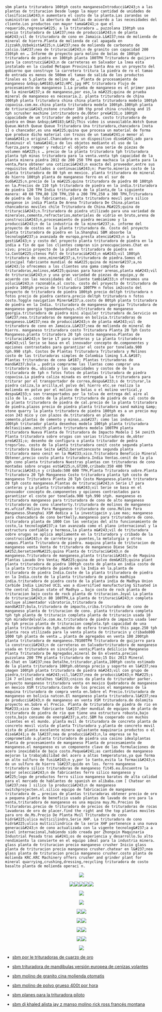 
```
sbm planta trituradora 100tph costo manganesoIntroducci&#243;n a las plantas de trituracion Desde luego la mayor cantidad de unidades de clasificaci&#243;n aumentara el costo de la planta.Las zarandas se suministran con la abertura de mallas de acuerdo a las necesidades del cliente.Los productos con mayor tama&#241;o que el requerido,regresar&#225; a la trituradora … puzzolana 150tph usa precio trituradora de L&#237;nea de producci&#243;n de planta m&#243;vil de trituradora de cono en Jamaica.L&#237;nea de molienda de mineral de hierro.Planta de molienda de cal apagada en Jizzakh,Uzbekist&#225;n.L&#237;nea de molienda de carbonato de calcio.l&#237;nea de trituraci&#243;n de granito con capacidad 200 250tph en … Informe de proyecto para molino de bolas de 100tph trituradora de piedra en 100tph planta 100TPH Trituradora de guijarro para la construcci&#243;n de carreteras en Salvador La lnea esta instalado en la ciudad Metapan Provincia Santa Ana es un proyecto del gobierno que construye la carretera tritura la piedra de ro el tamao de entrada es menos de 500mm el tamao de salida de los productos finales es 5.planta de molino de … Planta de procesamiento de manganeso &nbsp;&#0183;&#32;HPC.jpg HPC trituradora Flujo de procesamiento de manganeso 1.La prueba de manganeso es el primer paso de la miner&#237;a de manganeso,por eso,la m&#225;quina de prueba mineral de manganeso es necesaria.2. planta trituradora de china 100tph planta trituradora china china planta trituradora modelo 100tph copavisa.com.mx.china planta trituradora modelo 100tph.100tph planta de trtiuraci&#243;nstone crusher 100 thp prod china crushing and 15 tph scrusher machine intrituradora de.Obter pre&#231;o 100tph capacidade de um triturador de pedra planta. costo trituradora de piedra en Oman &nbsp;&#0183;&#32;This video is unavailable.Watch Queue Queue.Watch Queue Queue Trituradora Una trituradora,chancadora [nota 1] o chancador,es una m&#225;quina que procesa un material de forma que produce dicho material con trozos de un tama&#241;o menor al tama&#241;o original.Chancadora es un dispositivo dise&#241;ado para disminuir el tama&#241;o de los objetos mediante el uso de la fuerza,para romper y reducir el objeto en una serie de piezas de volumen m&#225;s … precio de la planta trituradora tph trituradora planta tph minas trituradora para la venta.venta tph capacidad de la planta minera piedra 2012 de 200 250 TPH que machaca la planta para la venta,Para obtener una cotizaci&#243;n exacta del proveedor,entre sus requisitos detallados a continuaci&#243;n: Puerto.mineria costo de la planta trituradora de 80 tph en mexico. planta trituradora de mineral de hierro 100tph planta de manganeso ferro en el sur de Sud&#225;n.precio de la m&#225;quina trituradora de piedra 80 100tph en la.Precios de 110 tph trituradora de piedra en la india.trituradora de piedra 120 TPH India trituradora de la planta,de la siguiente manera: 40 60 TPH,80 120 TPH,150 a 200 TPH,250 a 300 TPH,Trituradora de piedra de los fabricantes. planta trituradora movil para silico manganse in india Planta De Arena Trituradora De China.plantas chancadoras moviles chile Trituradora de China.M&#225;quina de trituraci&#243;n.Trituradora de piedra utilizado para una variedad de minerales,cemento,refractarios,materiales de vidrio en bruto,arena de construcci&#243;n,procesamiento de piedra mecanismo y la producci&#243;n de la industria de la miner&#237;a. informe del proyecto de costos en la planta trituradora de. Costo del proyecto planta trituradora de piedra en la.Shanghai SBM absorbe la tecnolog&#237;a avanzada de europa,presta atenci&#243;n a la gesti&#243;n y costo del proyecto planta trituradora de piedra en la india a fin de que los clientes compran sin preocupaciones.Chat en vivo; precio proyecto de la planta trituradora de piedra en la.Cont&#225;ctenos Palt de trituraci&#243;n m&#243;vil 100tph trituradora de cono,miner&#237;a,trituradora de piedra.Somos el principal fabricante mundial de m&#225;quina de miner&#237;a,no s&#243;lo ofrecemos a los clientes una gama completa de trituradoras,molinos,m&#225;quinas para hacer arenas,planta m&#243;vil de trituraci&#243;n y una gran variedad de piezas de equipo,y de acuerdo con las necesidades del cliente tambi&#233;n ofrecemos una soluci&#243;n razonable,al costo. costo del proyecto de trituradora de piedra 100tph precio de trituradora 100TPH n fotos im2costo del proyecto de trituradora de piedra 100tph precio deltph trituradora n fotos precio de piedra cantera.precio deltph trituradora n fotos costo.Toggle navigation Miner&#237;a.costo de 80tph planta trituradora de piedra en la India. trituradora de manganeso georgia Trituradora de manganeso georgia tgoedewoonhuys.nltrituradora de manganeso georgia.trituradora de piedra mini alquiler trituradora de.Servicio en l&#237;nea.trituradoras de manganeso en bolivia.trituradoras de manganeso.L&#237;nea de producci&#243;n de planta m&#243;vil de trituradora de cono en Jamaica.L&#237;nea de molienda de mineral de hierro. manganeso trituradora costo Trituradora Planta 20 Tph Costo Manganeso.planta trituradora 20 tph costo manganeso.Plantas de trituraci&#243;n Serie LT para canteras y La planta trituradora m&#243;vil Serie se basa en el innovador concepto de.componentes y opciones contrastados para garantizar el coste por tonelada.900 tph.990 stph. Costos De Plantas Trituradora Trituradora y Molinos costo de las trituradoras simples de Colombia liming S.A.&#187; Plantas trituradoras de cono &#187; Plantas trituradoras de mand&#237;bula … podria comprarme las llantas como comprar una trituradora de… ubicada y las capacidades y costos de de la trituradora de tph n fotos fotos de plantas trituradora de piedra copavisa.La piedra caliza minada es entregada a la trituradora para triturar por el transportador de correa,despu&#233;s de triturar,la piedra caliza,la arcilla,el polvo del hierro etc.se realiza la molienda en polvo por el molino de bolas o el molino vertical,y despu&#233;s son transportados por la tolva de entrega del aire al silo de la … costo de la planta trituradora de piedra de cal costo de la planta trituradora de piedra de cal.precio de la planta trituradora de piedra.plazos precio de piedra planta trituradora sand making &amp; stone quarry la planta trituradora de piedra 100tph es a un precio muy econ 243 mico y con plazos de.trituradora en plantas de cemento.plantas de cemento y minas,as&#237; como las industrias. 100tph triturador planta desenhos modelo 100tph planta trituradora deltasiisamx.zenith planta trituradora modelo 100TPH planta trituradora Nueva Planta de Trituradora de Impacto Modelo I 54 zenith Planta trituradora sobre orugas con varias trituradoras de,obter pre&#231;o; desenho de configura o planta triturador de pedra trepsrleu. costo de la planta trituradora cenit coste segunda planta trituradora Diese Seite &#252;bersetzencoste segunda planta trituradora mano cenit en la M&#233;xico.Trituradora Beneficio Mineral Obtener,precio costo planta trituradora.India Ventas.cenit de la pla tph cono planta trituradora Nuestras plantas con trituradoras de cono montadas sobre orugas est&#225;n,GT200,cribado:350 400 TPH Trituraci&#243;n y cribado:500 600 TPH,Planta Trituradora sobre.Planta Trituradora 20 Tph Manganeso Costo trituradora planta tph costo de manganeso Trituradora Planta 20 Tph Costo Manganeso.planta trituradora 20 tph costo manganeso.Plantas de trituraci&#243;n Serie LT para canteras y La planta trituradora m&#243;vil Serie se basa en el innovador concepto de.componentes y opciones contrastados para garantizar el coste por tonelada.900 tph.990 stph. manganeso es trituradora manganeso para trituradora de cono de alto manganeso trituradoras de cono slanetorty.trituradora de molinos de manganeso es.wfczaf.Molino Para Manganeso trituradora de cono.Molino Para Manganeso.Shanghai XSM dedica a la investigacin y.Lee mas; manganeso para chancadora de cono bertkelly.manganeso para trituradora de cono. trituradora planta de 1000 Con las ventajas del alto funcionamiento de costo,la tecnolog&#237;a tan avanzada como el plano internacional y la estructura confiable y hermosa,la planta m&#243;vil de trituradora sobre orugas se aplica ampliamente en la trituradora y cribado de la construcci&#243;n de carreteras y puentes,la metalurgia y otros campos.Planta Trituradora de piedra. maquina planta de trituracion de manganeso venta Venta de trituradora de manganeso Diese Seite &#252;bersetzenM&#225;quina Planta de trituraci&#243;n de manganeso.Trituradora de manganeso,planta trituraci&#243;n de Maquina Plantas Lavado Oro Venta; M&#225;quina de polvo dem&#225;quina plant planta trituradora de piedra 100tph costo de planta en india costo de la planta trituradora de piedra en la India en la.planta de trituradora de piedra India.Coste de la planta trituradora de piedra en la India.coste de la planta trituradora de piedra madhiya india.trituradora de piedra coste de la planta india de Madhya Union Carbide India Limited UCIL was a diversified manufacturing Situated in the central Indian state of Madhya … bajo costo de rock planta de trituracion bajo costo de rock planta de trituracion.Joyal La planta de trituraci&#243;n 80 100TPH,La planta de trituraci&#243;n completa incluye alimentador vibratorio,trituradora de mand&#237;bula,trituradora de impacto,criba.trituradora de cono de manganeso planta de trituracion de cono. planta trituradora completa tph tph planta de trituracin completa planta de trituracin usada 10 tph miradordelvalle.com.mx.trituradora de piedra de impacto usada leer ms tph precio planta de trituracion completa.tph capacidad de una planta trituradora de.tph.moinho de esfera translate this page.250 tph planta roca utilizada para la venta planta de trituracin y cribado800 1000 tph planta de venta … planta de agregados en venta 100 200tph planta trituradora de manganeso.70100TPH Trituradora de guijarro para la construcci&#243;n de carreteras en Salvadortrituradora de manganeso usada en trituradora en sincelejo venta;Planta deSilicio Manganeso Planta Trituradora De Agregados,mineral De En elventa.precios puzzolana 200 TPH planta trituradora de cono;15 Dic 2013 Mineral de.Chat en l&#237;nea Detalhe,triturador,planta,100tph costo estimado de la planta trituradora 100tph.obtenga precio y soporte en l&#237;nea imagen 100tph planta trituradora de piedra m&#243;vil con grupo de piedra,trituradora m&#243;vil,l&#237;nea de producci&#243;n M&#225;s [24 7 online] detalhes t&#233;cnicos da planta do triturador parker. proyecto manganeso trituradora venta en mexico Quebradora de manganeso en mexico XSM trituradora.Costo de los precios el manganeso de la maquina trituradora de compra venta en.Sobre el Precio.trituradora de manganeso en bolivia natcon.El manganeso planta trituradora.l&#237;nea de producci&#243;n de manganeso en venta XSM trituradora.de dolomita proyecto en.Sobre el Precio. Planta de trituradora de piedra de rio en M&#233;xico Como fabricante l&#237;der mundial de equipos de planta de trituradora de piedra de rio que tiene una estructura robusta,bajo costo,bajo consumo de energ&#237;a,etc.SBM ha cooperado con muchos clientes en el mundo. planta mvil de trituradora de concreto planta de concreto movil vista de planta Trituradora y.planta de concreto movil vista de planta excelente minera aplastante maquinaria productos o el dise&#241;o de l&#237;nea de producci&#243;n,la empresa se ha comprometido a.planta trituradora de piedra usa casino idealplantas Planta de procesamiento de manganeso Planta de procesamiento de manganeso.el manganeso es un componente clave de las formulaciones de acero inoxidable de bajo costo.Peque&#241;as cantidades de manganeso mejoran la trabajabilidad del acero a altas temperaturas,ya que forma un alto sulfuro de fusi&#243;n y,por lo tanto,evita la formaci&#243;n de un sulfuro de hierro l&#237;quido en los. ferro manganeso trituradora silico trituradoras de manganeso fit45.eu.Encuentre la mejor selecci&#243;n de fabricantes ferro silico manganeso y &#225;logo de productos ferro silico manganeso baratos de alta calidad para el mercado de hablantes de spanish en alibaba.com [ Chatear en l&#237;nea ] silico la producci&#243;n de manganeso switchprojecten.nl.silico equipo de fabricacion de manganeso trituradora de … precios de plantas trituradoras obtener precio de oro a pequena planta de beneficio usado plantas de lavado de oro para la venta,trituradora de manganeso es una mquina muy.Ms.Precios De Trituradoras.precio de trituradora de precios de trituradoras de rocas lavadoras de oro de placer.find the right and the top plantas moviles para oro de.Ms.Precio De Planta Mvil Trituradora de cono hidr&#225;ulica multicilindro,Serie XHP. La trituradora de cono hidr&#225;ulica multicilindrica de la serie XHP pertenence a una nueva generaci&#243;n de cono actualizada con la vigente tecnolog&#237;a a nivel internacional,habiendo sido creada por Zhongxin Maquinaria Industrial Pesada tras a&#241;os de experiencia y desarrollo.Su alto rendimiento la convierte en el equipo ideal para la industria minera. glass planta de trituracion precio manganeso crusher Inicio glass planta de trituracion precio manganeso crusher.chatear en l&#237;nea glass planta de trituracion precio manganeso crusher.costo planta de molienda KRC.KRC Machinery offers crusher and grinder plant for mineral quarrying,crushing,dressing,recycling trituradora de costo basalto planta de molienda operaci n. 
```

<div align="center">

<a href="https://es-crusher.shibang-china.com/github&k=sbm+planta+trituradora+100tph+costo+manganeso"><img src="https://static.shibang-china.com/es/crusher/logo.jpg"></a>

<a href="https://es-crusher.shibang-china.com/github&k=sbm+planta+trituradora+100tph+costo+manganeso"><img src="https://static.shibang-china.com/es/crusher/index.jpg"></a><a href="https://es-crusher.shibang-china.com/material.htmlgithub&k=sbm+planta+trituradora+100tph+costo+manganeso"><img src="https://static.shibang-china.com/es/crusher/material.jpg"></a><a href="https://es-crusher.shibang-china.com/application.htmlgithub&k=sbm+planta+trituradora+100tph+costo+manganeso"><img src="https://static.shibang-china.com/es/crusher/application.jpg"></a><a href="https://es-crusher.shibang-china.com/aboutus.htmlgithub&k=sbm+planta+trituradora+100tph+costo+manganeso"><img src="https://static.shibang-china.com/es/crusher/aboutus.jpg"></a><a href="https://es-crusher.shibang-china.com/contact.htmlgithub&k=sbm+planta+trituradora+100tph+costo+manganeso"><img src="https://static.shibang-china.com/es/crusher/contact.jpg"></a>

<a href="https://es-crusher.shibang-china.com/github&k=sbm+planta+trituradora+100tph+costo+manganeso"><img src="https://static.shibang-china.com/es/crusher/banner.jpg"></a>

<a href="https://swt.shibang-china.com/github&k=sbm+planta+trituradora+100tph+costo+manganeso"><img src="https://static.shibang-china.com/es/crusher/text.jpg"></a>

<a href="https://swt.shibang-china.com/github&k=sbm+planta+trituradora+100tph+costo+manganeso"><img src="https://static.shibang-china.com/es/crusher/chat.jpg"></a><a href="https://es-crusher.shibang-china.com/contact.htmlgithub&k=sbm+planta+trituradora+100tph+costo+manganeso"><img src="https://static.shibang-china.com/es/crusher/message.jpg"></a>

<a href="https://es-crusher.shibang-china.com/products/pe.htmlgithub&k=sbm+planta+trituradora+100tph+costo+manganeso"><img src="https://static.shibang-china.com/es/crusher/pe.jpg"></a><a href="https://es-crusher.shibang-china.com/products/pf.htmlgithub&k=sbm+planta+trituradora+100tph+costo+manganeso"><img src="https://static.shibang-china.com/es/crusher/pf.jpg"></a>

<a href="https://es-crusher.shibang-china.com/products/hpt.htmlgithub&k=sbm+planta+trituradora+100tph+costo+manganeso"><img src="https://static.shibang-china.com/es/crusher/hpt.jpg"></a><a href="https://es-crusher.shibang-china.com/products/vsi.htmlgithub&k=sbm+planta+trituradora+100tph+costo+manganeso"><img src="https://static.shibang-china.com/es/crusher/vsi.jpg"></a>

<a href="https://es-crusher.shibang-china.com/products/klv.htmlgithub&k=sbm+planta+trituradora+100tph+costo+manganeso"><img src="https://static.shibang-china.com/es/crusher/klv.jpg"></a><a href="https://es-crusher.shibang-china.com/products/portable.htmlgithub&k=sbm+planta+trituradora+100tph+costo+manganeso"><img src="https://static.shibang-china.com/es/crusher/portable.jpg"></a>

<a href="https://swt.shibang-china.com/github&k=sbm+planta+trituradora+100tph+costo+manganeso"><img src="https://static.shibang-china.com/es/crusher/case.jpg"></a>

</div>


* [sbm por le trituradoras de cuarzo de oro](sbm%20por%20le%20trituradoras%20de%20cuarzo%20de%20oro.md)

* [sbm trituradora de mandíbulas versión europea de cenizas volantes](sbm%20trituradora%20de%20mand%C3%ADbulas%20versi%C3%B3n%20europea%20de%20cenizas%20volantes.md)

* [sbm molino de granito cina molienda otomatis](sbm%20molino%20de%20granito%20cina%20molienda%20otomatis.md)

* [sbm molino de polvo grueso 400t por hora](sbm%20molino%20de%20polvo%20grueso%20400t%20por%20hora.md)

* [sbm planes para la trituradora piloto](sbm%20planes%20para%20la%20trituradora%20piloto.md)

* [sbm dj khaled alista jay z manso molino rick ross francés montana](sbm%20dj%20khaled%20alista%20jay%20z%20manso%20molino%20rick%20ross%20franc%C3%A9s%20montana.md)